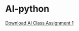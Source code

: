 # AI-python
[Download AI Class Assignment 1](https://github.com/Bhuvana-ai-ml/AI-python/blob/main/AI%20class%20assignment%201.pdf)